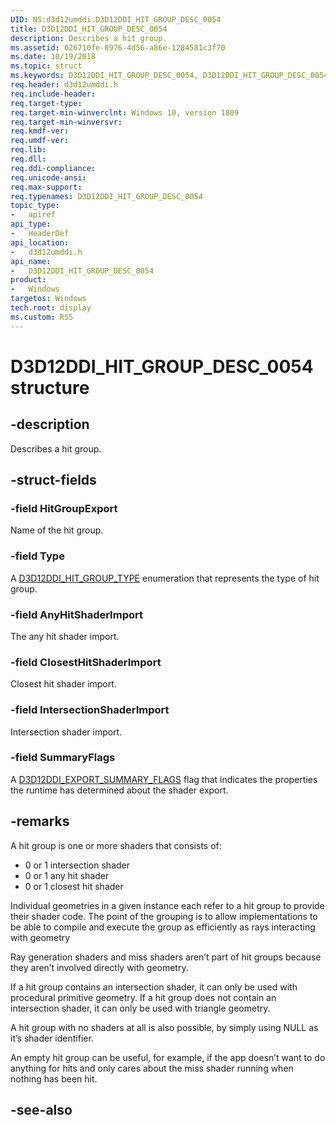 ```yaml
---
UID: NS:d3d12umddi.D3D12DDI_HIT_GROUP_DESC_0054
title: D3D12DDI_HIT_GROUP_DESC_0054
description: Describes a hit group.
ms.assetid: 026710fe-8976-4d56-a86e-1284581c3f70
ms.date: 10/19/2018
ms.topic: struct
ms.keywords: D3D12DDI_HIT_GROUP_DESC_0054, D3D12DDI_HIT_GROUP_DESC_0054, 
req.header: d3d12umddi.h
req.include-header:
req.target-type:
req.target-min-winverclnt: Windows 10, version 1809
req.target-min-winversvr:
req.kmdf-ver:
req.umdf-ver:
req.lib:
req.dll:
req.ddi-compliance:
req.unicode-ansi:
req.max-support:
req.typenames: D3D12DDI_HIT_GROUP_DESC_0054
topic_type: 
-	apiref
api_type: 
-	HeaderDef
api_location: 
-	d3d12umddi.h
api_name: 
-	D3D12DDI_HIT_GROUP_DESC_0054
product:
-	Windows
targetos: Windows
tech.root: display
ms.custom: RS5
---
```


# D3D12DDI_HIT_GROUP_DESC_0054 structure

## -description

Describes a hit group.

## -struct-fields

### -field HitGroupExport

Name of the hit group.

### -field Type

A [D3D12DDI_HIT_GROUP_TYPE](ne-d3d12umddi-d3d12ddi_hit_group_type.md) enumeration that represents the type of hit group.

### -field AnyHitShaderImport

The any hit shader import.

### -field ClosestHitShaderImport

Closest hit shader import.

### -field IntersectionShaderImport

Intersection shader import.

### -field SummaryFlags
 
A [D3D12DDI_EXPORT_SUMMARY_FLAGS](ne-d3d12umddi-d3d12ddi_export_summary_flags.md) flag that indicates the properties the runtime has determined about the shader export.

## -remarks

A hit group is one or more shaders that consists of: 

* 0 or 1 intersection shader
* 0 or 1 any hit shader
* 0 or 1 closest hit shader

Individual geometries in a given instance each refer to a hit group to provide their shader code. The point of the grouping is to allow implementations to be able to compile and execute the group as efficiently as rays interacting with geometry

Ray generation shaders and miss shaders aren’t part of hit groups because they aren’t involved directly with geometry.

If a hit group contains an intersection shader, it can only be used with procedural primitive geometry. If a hit group does not contain an intersection shader, it can only be used with triangle geometry.

A hit group with no shaders at all is also possible, by simply using NULL as it’s shader identifier.  

An empty hit group can be useful, for example, if the app doesn’t want to do anything for hits and only cares about the miss shader running when nothing has been hit.

## -see-also
